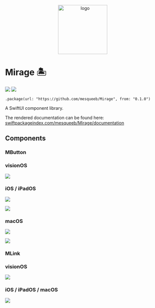 <p align="center">
  <a href="https://swiftpackageindex.com/mesqueeb/Mirage/documentation">
    <img alt="logo" src="./MirageDesert/MirageDesert/Assets.xcassets/AppIcon.appiconset/MirageDesert_macOS.png" width="160" style="" />
  </a>
</p>

# Mirage 🏝️

[![](https://img.shields.io/endpoint?url=https%3A%2F%2Fswiftpackageindex.com%2Fapi%2Fpackages%2Fmesqueeb%2FMirage%2Fbadge%3Ftype%3Dswift-versions)](https://swiftpackageindex.com/mesqueeb/Mirage)
[![](https://img.shields.io/endpoint?url=https%3A%2F%2Fswiftpackageindex.com%2Fapi%2Fpackages%2Fmesqueeb%2FMirage%2Fbadge%3Ftype%3Dplatforms)](https://swiftpackageindex.com/mesqueeb/Mirage)

```
.package(url: "https://github.com/mesqueeb/Mirage", from: "0.1.0")
```

A SwiftUI component library.

The rendered documentation can be found here: [swiftpackageindex.com/mesqueeb/Mirage/documentation](https://swiftpackageindex.com/mesqueeb/Mirage/documentation)

## Components

### MButton

### visionOS

![](.github/mbutton_visionos.png)

### iOS / iPadOS

![](.github/mbutton_ipad_light.png)

![](.github/mbutton_ipad_dark.png)

### macOS

![](.github/mbutton_macos_light.png)

![](.github/mbutton_macos_dark.png)

### MLink

### visionOS

![](.github/mlink_visionos.png)

### iOS / iPadOS / macOS

![](.github/mlink_macOS.png)

